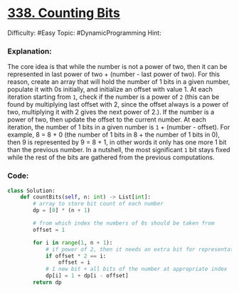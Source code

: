 # [338. Counting Bits](https://leetcode.com/problems/counting-bits/)

Difficulty: #Easy 
Topic: #DynamicProgramming 
Hint: 

### Explanation:
The core idea is that while the number is not a power of two, then it can be represented in last power of two + (number - last power of two). For this reason, create an array that will hold the number of 1 bits in a given number, populate it with 0s initially, and initialize an offset with value 1. At each iteration starting from `1`, check if the number is a power of `2` (this can be found by multiplying last offset with 2, since the offset always is a power of two, multiplying it with 2 gives the next power of 2.). If the number is a power of two, then update the offset to the current number. At each iteration, the number of 1 bits in a given number is `1` + (number - offset). For example, 8 = 8 + 0 (the number of 1 bits in 8 + the number of 1 bits in 0), then 9 is represented by 9 = 8 + 1, in other words it only has one more 1 bit than the previous number. In a nutshell, the most significant `1` bit stays fixed while the rest of the bits are gathered from the previous computations.
### Code:

```python
class Solution:
    def countBits(self, n: int) -> List[int]:
        # array to store bit count of each number
        dp = [0] * (n + 1)

        # from which index the numbers of 0s should be taken from
        offset = 1

        for i in range(1, n + 1):
            # if power of 2, then it needs an extra bit for representation
            if offset * 2 == i:
                offset = i
            # 1 new bit + all bits of the number at appropriate index
            dp[i] = 1 + dp[i - offset]
        return dp
```
